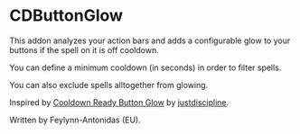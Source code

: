 # CDButtonGlow

This addon analyzes your action bars and adds a configurable glow to your buttons if the spell on it is off cooldown.

You can define a minimum cooldown (in seconds) in order to filter spells.

You can also exclude spells alltogether from glowing.

Inspired by [Cooldown Ready Button Glow](https://wago.io/6p2V5HGGm) by [justdiscipline](https://wago.io/p/justdiscipline).

Written by Feylynn-Antonidas (EU).
